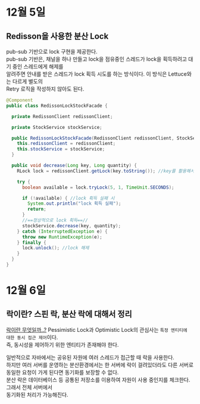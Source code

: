 # 12월 5일
## Redisson을 사용한 분산 Lock
pub-sub 기반으로 lock 구현을 제공한다.  
pub-sub 기반은, 채널을 하나 만들고 lock을 점유중인 스레드가 lock을 획득하려고 대기 중인 스레드에게 해제를  
알려주면 안내를 받은 스레드가 lock 획득 시도를 하는 방식이다. 이 방식은 Lettuce와는 다르게 별도의  
Retry 로직을 작성하지 않아도 된다.  
```java
@Component
public class RedissonLockStockFacade {

  private RedissonClient redissonClient;

  private StockService stockService;

  public RedissonLockStockFacade(RedissonClient redissonClient, StockService stockService) {
    this.redissonClient = redissonClient;
    this.stockService = stockService;
  }

  public void decrease(Long key, Long quantity) {
    RLock lock = redissonClient.getLock(key.toString()); //key를 활용해서 lock 객체를 가져온다.

    try {
      boolean available = lock.tryLock(5, 1, TimeUnit.SECONDS);

      if (!available) { //lock 획득 실패 시
        System.out.println("lock 획득 실패");
        return;
      }
      //==정상적으로 lock 획득==//
      stockService.decrease(key, quantity);
    } catch (InterruptedException e) {
      throw new RuntimeException(e);
    } finally {
      lock.unlock(); //lock 해제 
    }
  }
}
```
# 12월 6일
## 락이란? 스핀 락, 분산 락에 대해서 정리
[락이란 무엇일까..?](https://chan9.tistory.com/159)
Pessimistic Lock과 Optimistic Lock의 관심사는 `특정 엔티티에 대한 동시 접근 제어`이다.  
즉, 동시성을 제어하기 위한 엔티티가 존재해야 한다.  

일반적으로 자바에서는 공유된 자원에 여러 스레드가 접근할 때 락을 사용한다.  
하지만 여러 서버를 운영하는 분산환경에서는 한 서버에 락이 걸려있더라도 다른 서버로 동일한 요청이 가게 된다면 동기화를 보장할 수 없다.  
분산 락은 데이터베이스 등 공통된 저장소를 이용하여 자원이 사용 중인지를 체크한다. 그래서 전체 서버에서  
동기화된 처리가 가능해진다.

